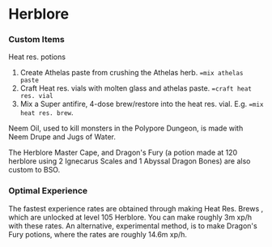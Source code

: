 # Herblore

### Custom Items

Heat res. potions

1. Create Athelas paste from crushing the Athelas herb. `=mix athelas paste`
2. Craft Heat res. vials with molten glass and athelas paste. `=craft heat res. vial`
3. Mix a Super antifire, 4-dose brew/restore into the heat res. vial. E.g. `=mix heat res. brew`.

Neem Oil, used to kill monsters in the Polypore Dungeon, is made with Neem Drupe and Jugs of Water.

The Herblore Master Cape, and Dragon's Fury (a potion made at 120 herblore using 2 Ignecarus Scales and 1 Abyssal Dragon Bones) are also custom to BSO.&#x20;

### Optimal Experience

The fastest experience rates are obtained through making Heat Res. Brews , which are unlocked at level 105 Herblore. You can make roughly 3m xp/h with these rates. An alternative, experimental method, is to make Dragon's Fury potions, where the rates are roughly 14.6m xp/h.
